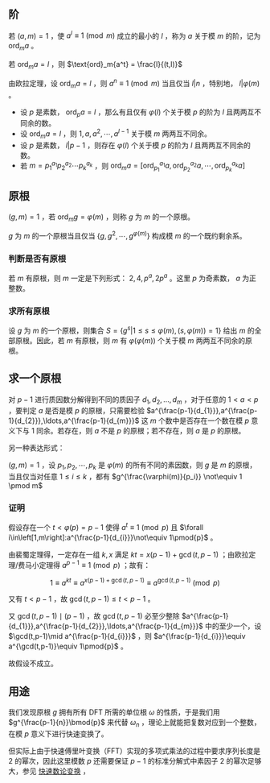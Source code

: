 ## 阶

若 $(a,m)=1$ ，使 $a^l \equiv 1 \pmod m$ 成立的最小的 $l$ ，称为 $a$ 关于模 $m$ 的阶，记为 $\text{ord}_ma$ 。

若 $\text{ord}_ma=l$ ，则 $\text{ord}_m{a^t} = \frac{l}{(t,l)}$ 

由欧拉定理，设 $\text{ord}_ma=l$ ，则 $a^n \equiv 1 \pmod m$ 当且仅当 $l | n$ ，特别地， $l | \varphi(m)$ 。

-   设 $p$ 是素数， $\text{ord}_pa=l$ ，那么有且仅有 $\varphi(l)$ 个关于模 $p$ 的阶为 $l$ 且两两互不同余的数。
-   设 $\text{ord}_ma=l$ ，则 $1, a, a^2, \cdots, a^{l-1}$ 关于模 $m$ 两两互不同余。
-   设 $p$ 是素数， $l|p-1$ ，则存在 $\varphi(l)$ 个关于模 $p$ 的阶为 $l$ 且两两互不同余的数。
-   若 $m=p_1^{a_1}p_2^{a_2}\cdots p_k^{a_k}$ ，则 $\text{ord}_ma = [\text{ord}_{p_1}^{a_1}a, \text{ord}_{p_2}^{a_2}a, \cdots, \text{ord}_{p_k}^{a_k}a]$ 

## 原根

 $(g, m)=1$ ，若 $\text{ord}_mg = \varphi(m)$ ，则称 $g$ 为 $m$ 的一个原根。

 $g$ 为 $m$ 的一个原根当且仅当 $\{g, g^2, \cdots, g^{\varphi(m)}\}$ 构成模 $m$ 的一个既约剩余系。

### 判断是否有原根

若 $m$ 有原根，则 $m$ 一定是下列形式： $2, 4, p^a, 2p^a$ 。这里 $p$ 为奇素数， $a$ 为正整数。

### 求所有原根

设 $g$ 为 $m$ 的一个原根，则集合 $S = \{g^s | 1 \leq s \leq \varphi(m), (s, \varphi(m)) = 1\}$ 给出 $m$ 的全部原根。因此，若 $m$ 有原根，则 $m$ 有 $\varphi(\varphi(m))$ 个关于模 $m$ 两两互不同余的原根。

## 求一个原根

对 $p-1$ 进行质因数分解得到不同的质因子 $d_{1},d_{2},\ldots,d_{m}$ ，对于任意的 $1<a<p$ ，要判定 $a$ 是否是模 $p$ 的原根，只需要检验 $a^{\frac{p-1}{d_{1}}},a^{\frac{p-1}{d_{2}}},\ldots,a^{\frac{p-1}{d_{m}}}$ 这 $m$ 个数中是否存在一个数在模 $p$ 意义下与 $1$ 同余。若存在，则 $a$ 不是 $p$ 的原根；若不存在，则 $a$ 是 $p$ 的原根。

另一种表达形式：

 $(g,m) =1$ ，设 $p_1, p_2, \cdots, p_k$ 是 $\varphi(m)$ 的所有不同的素因数，则 $g$ 是 $m$ 的原根，当且仅当对任意 $1 \leq i \leq k$ ，都有 $g^{\frac{\varphi(m)}{p_i}} \not\equiv 1 \pmod m$ 

### 证明

假设存在一个 $t<\varphi(p)=p-1$ 使得 $a^t\equiv 1\pmod{p}$ 且 $\forall i\in\left[1,m\right]:a^{\frac{p-1}{d_{i}}}\not\equiv 1\pmod{p}$ 。

由裴蜀定理得，一定存在一组 $k,x$ 满足 $kt=x(p-1)+\gcd(t,p-1)$ ；由欧拉定理/费马小定理得 $a^{p-1}\equiv 1\pmod{p}$ ；故有：

$$
1\equiv a^{kt}\equiv a^{x(p-1)+\gcd(t,p-1)}\equiv a^{\gcd(t,p-1)}\pmod{p}
$$

又有 $t<p-1$ ，故 $\gcd(t,p-1)\leqslant t<p-1$ 。

又 $\gcd(t,p-1)\mid(p-1)$ ，故 $\gcd(t,p-1)$ 必至少整除 $a^{\frac{p-1}{d_{1}}},a^{\frac{p-1}{d_{2}}},\ldots,a^{\frac{p-1}{d_{m}}}$ 中的至少一个，设 $\gcd(t,p-1)\mid a^{\frac{p-1}{d_{i}}}$ ，则 $a^{\frac{p-1}{d_{i}}}\equiv a^{\gcd(t,p-1)}\equiv 1\pmod{p}$ 。

故假设不成立。

## 用途

我们发现原根 $g$ 拥有所有 DFT 所需的单位根 $\omega$ 的性质，于是我们用 $g^{\frac{p-1}{n}}\bmod{p}$ 来代替 $\omega_{n}$ ，理论上就能把复数对应到一个整数，在模 $p$ 意义下进行快速变换了。

但实际上由于快速傅里叶变换（FFT）实现的多项式乘法的过程中要求序列长度是 $2$ 的幂次，因此这里模数 $p$ 还需要保证 $p-1$ 的标准分解式中素因子 $2$ 的幂次足够大，参见 [快速数论变换](./poly/ntt.md) ，
